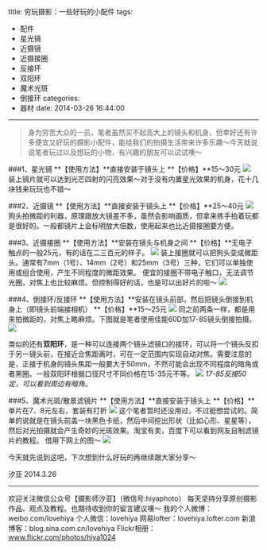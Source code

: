 title: 穷玩摄影：一些好玩的小配件
tags:
  - 配件
  - 星光镜
  - 近摄镜
  - 近摄接圈
  - 反接环
  - 双阳环
  - 魔术光斑
  - 倒接环
categories:
  - 器材
date: 2014-03-26 16:44:00
---
>身为穷苦大众的一员，笔者虽然买不起高大上的镜头和机身，但幸好还有许多便宜又好玩的摄影小配件，能给我们的拍摄生活带来许多乐趣～今天就说说笔者玩过以及想玩的小物，有兴趣的朋友可以试试噢～

###1、星光镜
**【使用方法】**直接安装于镜头上
**【价格】**15～30元
![](http://mmbiz.qpic.cn/mmbiz/xBmfrfspdryU2GTib2UTIJovDvNoYxQGLHX2OrPCTwa9S2aiaX8ibtT3MXx5kwTrnxGsAibnGDibFs69mzEbvMnfiaicQ/0)
装上镜片就可以达到光芒四射的闪亮效果～对于没有内置星光效果的机身，花十几块钱来玩玩也不错～

###2、近摄镜
**【使用方法】**直接安装于镜头上
**【价格】**25～40元
![](http://mmbiz.qpic.cn/mmbiz/xBmfrfspdryU2GTib2UTIJovDvNoYxQGLmGrXobbJUBpa0eY0acAQiaLweX2wLibK2mBsLyDhNwarneGIWsvq6ang/0)
狗头拍微距的利器，原理跟放大镜差不多，虽然会影响画质，但拿来练手拍着玩都是很好的。一般都镜片上会标明放大倍数，使用起来也比近摄接圈要方便。

###3、近摄接圈
**【使用方法】**安装在镜头与机身之间
**【价格】**无电子触点的一般25元，有的话在二三百元的样子。
![](http://mmbiz.qpic.cn/mmbiz/xBmfrfspdryU2GTib2UTIJovDvNoYxQGL6HhzL654ySh6wdaWGGiaBqrCCksk8iaEicBOibKcMSia4Lg5eRbWKOpSw3g/0)
装上接圈就可以把狗头变成微距头。通常有7mm（1号）、14mm（2号）和25mm（3号）三种，它们可以单独使用或组合使用，产生不同程度的微距效果。
便宜的接圈不带电子触口，无法调节光圈，对焦上也比较麻烦。但控制得好的话，也是可以出好片的啦～
![](http://mmbiz.qpic.cn/mmbiz/xBmfrfspdryU2GTib2UTIJovDvNoYxQGLDcphYmyLpAAQAEd2uCiaotp5Vt9lV8oMQha6FEKN0XaFORT4QfFlR7w/0)

###4、倒接环/反接环
**【使用方法】**安装在镜头前部，然后把镜头倒接到机身上（即镜头前端接相机）
**【价格】**15～25元
![](http://mmbiz.qpic.cn/mmbiz/xBmfrfspdryU2GTib2UTIJovDvNoYxQGLOZAhTVHl8AFuXdiaSKWs2Upkycia2H7VhUQKL0Kn9y8Bltc0acJLEicuw/0)
同之前两条一样，都是用来拍微距的，对焦上略麻烦。下图就是笔者使用佳能60D加17-85镜头倒接拍摄。
![](http://mmbiz.qpic.cn/mmbiz/xBmfrfspdryU2GTib2UTIJovDvNoYxQGL0cBp8enyzXOyquUVETn9DvJ70sakd2qk5p2eBGeEWJl4kibmMibxYCaA/0)

类似的还有**双阳环**，是一种可以连接两个镜头滤镜口的接环，可以将一个镜头反扣于另一镜头前，在接近合焦距离时，可在一定范围内实现自动对焦。需要注意的是，正接于机身的镜头焦距一般要大于50mm，不然可能会出现不同程度的暗角或者黑圈。一般双阳环根据口径尺寸不同价格在15-35元不等。
![](http://mmbiz.qpic.cn/mmbiz/xBmfrfspdryU2GTib2UTIJovDvNoYxQGLG7CfJHuk54sm3rqFW5adtdHmIOTMRlWaicx5OOlnbJmsFg2h5nv0sdA/0)
*17-85反接50定，可以看到周边有暗角。*

###5、魔术光斑/散景滤镜片
**【使用方法】**直接安装于镜头上
**【价格】**单片在7、8元左右，套装有打折
![](http://mmbiz.qpic.cn/mmbiz/xBmfrfspdryU2GTib2UTIJovDvNoYxQGLlR4y0Wq8lHbqekHx0Kw6KnA7NGjmJDzibGmxfqVkLhbib6uXq7wqMcYA/0)
这个笔者暂时还没用过，不过挺想尝试的。简单的说就是在镜头前盖一块黑色卡纸，然后中间挖出形状（比如心形、星星等），然后对光拍摄就会产生奇妙的光斑效果。淘宝有卖，百度下可以看到网友自制滤镜片的教程。
借用下网上的图～
![](http://mmbiz.qpic.cn/mmbiz/xBmfrfspdryU2GTib2UTIJovDvNoYxQGLVkqrU8UoAiblhGYaBkk6oyfyn5Tsc2ClfXr5RH4xJc9icXucdYS3ooXA/0)

今天就先说到这吧，下次想到什么好玩的再继续跟大家分享～

汐亚
2014.3.26

-------------
欢迎关注微信公众号【摄影师汐亚】（微信号:hiyaphoto）
每天坚持分享原创摄影作品、观点及教程。也期待收到你的留言建议噢～
我的个人微博：weibo.com/lovehiya
个人微信：lovehiya
网易lofter：lovehiya.lofter.com
新浪博客：blog.sina.com.cn/lovehiya
Flickr相册：www.flickr.com/photos/hiya1024